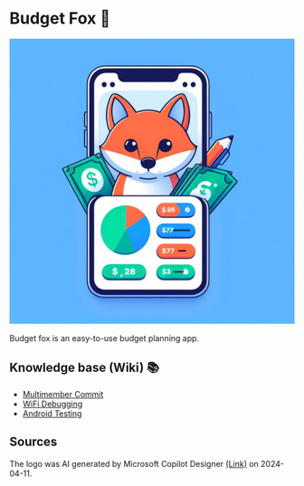 # Budget Fox 🦊

![Logo](./Logo.jpg)

Budget fox is an easy-to-use budget planning app.

## Knowledge base (Wiki) 📚

- [Multimember Commit](https://github.com/EP1210/Budget_Fox/wiki/Multimember-Commits)
- [WiFi Debugging](https://github.com/EP1210/Budget_Fox/wiki/WiFi%E2%80%90Debugging-Mac--%E2%80%90%E2%80%90--Android)
- [Android Testing](https://github.com/EP1210/Budget_Fox/wiki/Testing-in-Android)

## Sources

The logo was AI generated by Microsoft Copilot Designer [(Link)](https://www.bing.com/images/create/mach-mir-ein-logo-fc3bcr-eine-app-namens-22budget-fox22/1-6617a4e4b5df4e3f8b7891667b5648f8?id=0TisW20ge4MAcfuzAdwu2Q%3d%3d&view=detailv2&idpp=genimg&thId=OIG1.7tEdbYQHENIliJQXtEpV&FORM=GCRIDP&mode=overlay) on 2024-04-11.
